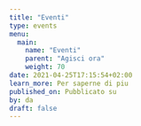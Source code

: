 ```yaml
---
title: "Eventi"
type: events
menu:
  main:
    name: "Eventi"
    parent: "Agisci ora"
    weight: 70
date: 2021-04-25T17:15:54+02:00
learn_more: Per saperne di piu
published_on: Pubblicato su
by: da
draft: false
---
```



